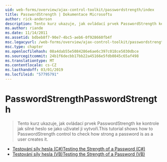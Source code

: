 ```yaml
---
uid: web-forms/overview/ajax-control-toolkit/passwordstrength/index
title: PasswordStrength | Dokumentace Microsoftu
author: rick-anderson
description: Tento kurz ukazuje, jak ovládací prvek PasswordStrength ke kontrole jak silné heslo se jako uživatel ji vytvoří.
ms.author: riande
ms.date: 11/14/2011
ms.assetid: bdbeb8f7-90e7-4bc5-aeb6-0f928660fb4f
msc.legacyurl: /web-forms/overview/ajax-control-toolkit/passwordstrength
msc.type: chapter
ms.openlocfilehash: 08a4dab55e5084286e6ae6c397c018ce5030dbce
ms.sourcegitcommit: 24b1f6decbb17bb22a45166e5fdb0845c65af498
ms.translationtype: MT
ms.contentlocale: cs-CZ
ms.lasthandoff: 03/01/2019
ms.locfileid: "57795791"
---
```

<a name="passwordstrength"></a><span data-ttu-id="ca18a-103">PasswordStrength</span><span class="sxs-lookup"><span data-stu-id="ca18a-103">PasswordStrength</span></span>
====================
> <span data-ttu-id="ca18a-104">Tento kurz ukazuje, jak ovládací prvek PasswordStrength ke kontrole jak silné heslo se jako uživatel ji vytvoří.</span><span class="sxs-lookup"><span data-stu-id="ca18a-104">This tutorial shows how to PasswordStrength control to check how strong a password is as a user creates it.</span></span>


- [<span data-ttu-id="ca18a-105">Testování síly hesla (C#)</span><span class="sxs-lookup"><span data-stu-id="ca18a-105">Testing the Strength of a Password (C#)</span></span>](testing-the-strength-of-a-password-cs.md)
- [<span data-ttu-id="ca18a-106">Testování síly hesla (VB)</span><span class="sxs-lookup"><span data-stu-id="ca18a-106">Testing the Strength of a Password (VB)</span></span>](testing-the-strength-of-a-password-vb.md)
